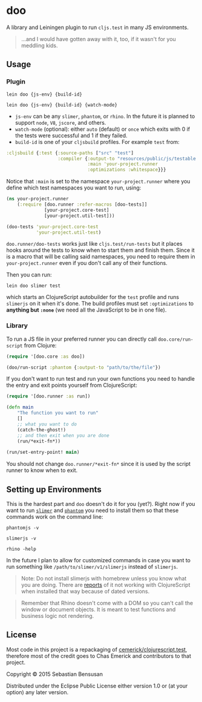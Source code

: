 # doo 

A library and Leiningen plugin to run `cljs.test` in many JS environments.

>  ...and I would have gotten away with it, too, if it wasn't for you meddling kids.

## Usage

### Plugin

    lein doo {js-env} {build-id}

    lein doo {js-env} {build-id} {watch-mode}


* `js-env` can be any `slimer`, `phantom`, or `rhino`. In the future it
is planned to support `node`, `V8`, `jscore`, and others.
* `watch-mode` (optional): either `auto` (default) or `once` which
  exits with 0 if the tests were successful and 1 if they failed.
* `build-id` is one of your `cljsbuild` profiles. For example `test` from:

```clj
:cljsbuild {:test {:source-paths ["src" "test"]
    			   :compiler {:output-to "resources/public/js/testable.js"
                              :main 'your-project.runner
                              :optimizations :whitespace}}}
```

Notice that `:main` is set to the namespace `your-project.runner`
where you define which test namespaces you want to run, using:

```clj
(ns your-project.runner
    (:require [doo.runner :refer-macros [doo-tests]]
              [your-project.core-test]
              [your-project.util-test]))

(doo-tests 'your-project.core-test
           'your-project.util-test)
```

`doo.runner/doo-tests` works just like `cljs.test/run-tests` but it places hooks
around the tests to know when to start them and finish them. Since it
is a macro that will be calling said namespaces, you need to require
them in `your-project.runner` even if you don't call any of their functions.

Then you can run:

    lein doo slimer test

which starts an ClojureScript autobuilder for the `test` profile and
runs `slimerjs` on it when it's done. The build profiles must set
`:optimizations` to **anything but `:none`** (we need all the JavaScript
to be in one file).

### Library

To run a JS file in your preferred runner you can directly call
`doo.core/run-script` from Clojure:

```clj
(require '[doo.core :as doo])

(doo/run-script :phantom {:output-to "path/to/the/file"})
```

If you don't want to run test and run your own functions you need to
handle the entry and exit points yourself from ClojureScript:

```clj
(require '[doo.runner :as run])

(defn main
    "The function you want to run"
    []
    ;; what you want to do
    (catch-the-ghost!)
    ;; and then exit when you are done
    (run/*exit-fn*))
    
(run/set-entry-point! main)
```

You should not change `doo.runner/*exit-fn*` since it is used by the
script runner to know when to exit.

## Setting up Environments

This is the hardest part and `doo` doesn't do it for you (yet?). Right
now if you want to run
[`slimer`](http://docs.slimerjs.org/current/installation.html) and [`phantom`](http://phantomjs.org/download.html) you need to install them
so that these commands work on the command line:

    phantomjs -v

    slimerjs -v

    rhino -help

In the future I plan to allow for customized commands in case you want to
run something like `/path/to/slimer/v1/slimerjs` instead of `slimerjs`.

> Note: Do not install slimerjs with homebrew unless you know what you
> are doing. There are
> [reports](https://groups.google.com/forum/#!topic/clojurescript/4EF-NAzu-kM)
> of it not working with ClojureScript when installed that way because
> of dated versions.

> Remember that Rhino doesn't come with a DOM so you can't call the
> window or document objects. It is meant to test functions and
> business logic not rendering.

## License

Most code in this project is a repackaging of
[cemerick/clojurescript.test](https://github.com/cemerick/clojurescript.test),
therefore most of the credit goes to Chas Emerick and contributors to
that project.

Copyright © 2015 Sebastian Bensusan

Distributed under the Eclipse Public License either version 1.0 or (at
your option) any later version.
